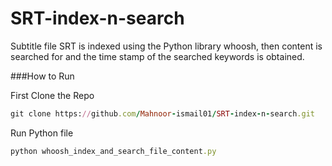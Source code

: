 # SRT-index-n-search
Subtitle file SRT is indexed using the Python library whoosh, then content is searched for and the time stamp of the searched keywords is obtained.

###How to Run

First Clone the Repo
```ruby
git clone https://github.com/Mahnoor-ismail01/SRT-index-n-search.git
```
Run Python file
```ruby
python whoosh_index_and_search_file_content.py
```

